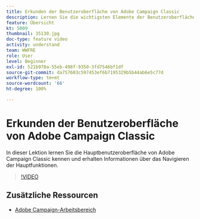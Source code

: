 ```yaml
---
title: Erkunden der Benutzeroberfläche von Adobe Campaign Classic
description: Lernen Sie die wichtigsten Elemente der Benutzeroberfläche von Adobe Campaign Classic kennen und erfahren Sie, wie Sie zu den wichtigsten Funktionen navigieren.
feature: Übersicht
kt: 5009
thumbnail: 35130.jpg
doc-type: feature video
activity: understand
team: WWFRE
role: User
level: Beginner
exl-id: 521b970a-55eb-498f-9350-3fd7546bf1df
source-git-commit: da757603c597453ef6b7195329b5b44ab6e5c77d
workflow-type: tm+mt
source-wordcount: '66'
ht-degree: 100%

---
```


# Erkunden der Benutzeroberfläche von Adobe Campaign Classic

In dieser Lektion lernen Sie die Hauptbenutzeroberfläche von Adobe Campaign Classic kennen und erhalten Informationen über das Navigieren der Hauptfunktionen.

>[!VIDEO](https://video.tv.adobe.com/v/35130?quality=12)

## Zusätzliche Ressourcen

* [Adobe Campaign-Arbeitsbereich](https://docs.adobe.com/content/help/de-DE/campaign-classic/using/getting-started/starting-with-adobe-campaign/adobe-campaign-workspace.html)
